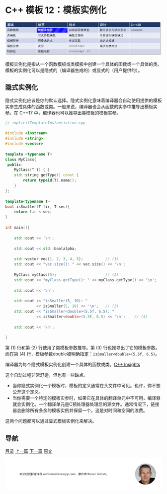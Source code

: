 # C++ 模板 12：模板实例化

![模板实例化](img/模板实例化.png)

模板实例化是指从一个函数模板或类模板中创建一个具体的函数或一个具体的类。模板的实例化可以是隐式的（编译器生成的）或显式的（用户提供的）。

## 隐式实例化

隐式实例化应该是你的默认选择。隐式实例化意味着编译器会自动使用提供的模板实参生成具体的函数或类。一般来说，编译器也会从函数的实参中推导出模板实参。在 C++17 中，编译器也可以推导出类模板的模板实参。

```C++
// implicitTemplateInstantiation.cpp

#include <iostream>
#include <string>
#include <vector>

template <typename T>
class MyClass{
 public:
    MyClass(T t) { }
    std::string getType() const {
        return typeid(T).name();
    }
};

template<typename T>
bool isSmaller(T fir, T sec){
    return fir < sec;
}

int main(){

    std::cout << '\n';

    std::cout << std::boolalpha;
  
    std::vector vec{1, 2, 3, 4, 5};          // (1)
    std::cout << "vec.size(): " << vec.size() << '\n';
  
    MyClass myClass(5);                      // (2)
    std::cout << "myClass.getType(): " << myClass.getType() << '\n';
  
    std::cout << '\n';
  
    std::cout << "isSmaller(5, 10): " 
              << isSmaller(5, 10) << '\n';   // (3)
    std::cout << "isSmaller<double>(5.5f, 6.5): " 
              << isSmaller<double>(5.5f, 6.5) << '\n';    // (4)
  
    std::cout << '\n';
  
}
```

第 (1) 行和第 (2) 行使用了类模板参数推导。第 (3) 行也推导出了它的模板参数。而在第 (4) 行，模板参数double被明确指定：`isSmaller<double>(5.5f, 6.5)`。

编译器为每个隐式模板实例化创建一个具体的函数或类。[C++ Insights](https://cppinsights.io/s/e8145723)

这个自动过程非常舒适，但也有一些缺点。

* 当你隐式实例化一个模板时，模板的定义通常在头文件中可见。也许，你不想公开这个定义。
* 当你需要一个特定的模板实参时，如果它在具体的翻译单元中不可用，编译器就会实例化。一个翻译单元是C预处理器处理后的源文件。通常情况下，链接器会删除所有多余的模板实例并保留一个。这是对时间和空间的浪费。

这两个问题都可以通过显式模板实例化来解决。











## 导航

[目录](目录.md)	[上一篇](11.md)	[下一篇](13.md)	[原文](http://www.modernescpp.com/index.php/template-instantiation)

![](./img/tail.png)
